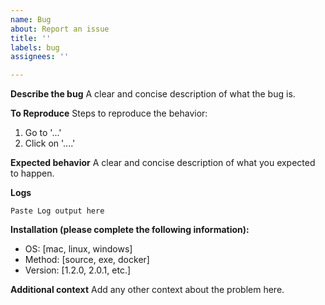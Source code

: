 ```yaml
---
name: Bug
about: Report an issue
title: ''
labels: bug
assignees: ''

---
```


**Describe the bug**
A clear and concise description of what the bug is.

**To Reproduce**
Steps to reproduce the behavior:
1. Go to '...'
2. Click on '....'

**Expected behavior**
A clear and concise description of what you expected to happen.

**Logs**
```
Paste Log output here
```

**Installation (please complete the following information):**
 - OS: [mac, linux, windows]
 - Method: [source, exe, docker]
 - Version: [1.2.0, 2.0.1, etc.]

**Additional context**
Add any other context about the problem here.

